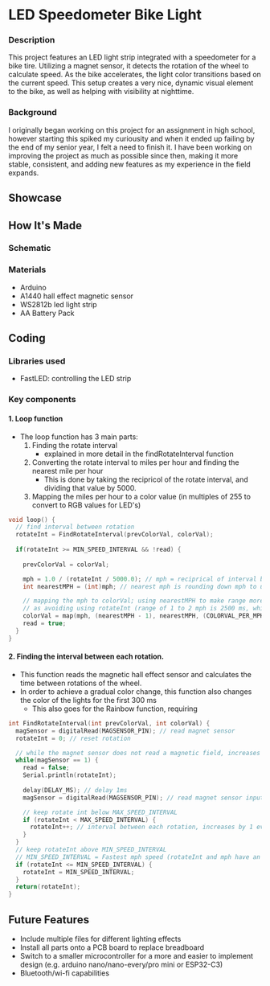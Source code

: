 # LED Speedometer Bike Light

### Description
This project features an LED light strip integrated with a speedometer for a bike tire. Utilizing a magnet sensor, it 
detects the rotation of the wheel to calculate speed. As the bike accelerates, the light color transitions based on 
the current speed. This setup creates a very nice, dynamic visual element to the bike, as well as helping with visibility at nighttime.

### Background

I originally began working on this project for an assignment in high school, however starting this spiked my 
curiousity and when it ended up failing by the end of my senior year, I felt a need to finish it. I have been working on 
improving the project as much as possible since then, making it more stable, consistent, and adding new features
as my experience in the field expands.


## Showcase

## How It's Made

### Schematic

### Materials
- Arduino 
- A1440 hall effect magnetic sensor
- WS2812b led light strip
- AA Battery Pack

## Coding

### Libraries used
- FastLED: controlling the LED strip

### Key components

#### 1. Loop function
- The loop function has 3 main parts:
    1. Finding the rotate interval
        - explained in more detail in the findRotateInterval function
    2. Converting the rotate interval to miles per hour and finding the nearest mile per hour
        - This is done by taking the recipricol of the rotate interval, and dividing that value by 5000.
    3. Mapping the miles per hour to a color value (in multiples of 255 to convert to RGB values for LED's)

```cpp
void loop() {
  // find interval between rotation
  rotateInt = FindRotateInterval(prevColorVal, colorVal);
  
  if(rotateInt >= MIN_SPEED_INTERVAL && !read) {
    
    prevColorVal = colorVal; 

    mph = 1.0 / (rotateInt / 5000.0); // mph = reciprical of interval between each rotation, divided by 5000
    int nearestMPH = (int)mph; // nearest mph is rounding down mph to use as range for map

    // mapping the mph to colorVal; using nearestMPH to make range more precise and accurate to the current speed aswell
    // as avoiding using rotateInt (range of 1 to 2 mph is 2500 ms, while 9 to 10 is only 55 ms)
    colorVal = map(mph, (nearestMPH - 1), nearestMPH, (COLORVAL_PER_MPH * (nearestMPH - 1)), (COLORVAL_PER_MPH * nearestMPH)); 
    read = true;
  }
}


```

#### 2. Finding the interval between each rotation.
- This function reads the magnetic hall effect sensor and calculates the time between rotations of the wheel.
- In order to achieve a gradual color change, this function also changes the color of the lights for the first 300 ms
    - This also goes for the Rainbow function, requiring 
``` cpp
int FindRotateInterval(int prevColorVal, int colorVal) {
  magSensor = digitalRead(MAGSENSOR_PIN); // read magnet sensor
  rotateInt = 0; // reset rotation

  // while the magnet sensor does not read a magnetic field, increases rotation interval
  while(magSensor == 1) {
    read = false;
    Serial.println(rotateInt);
    
    delay(DELAY_MS); // delay 1ms
    magSensor = digitalRead(MAGSENSOR_PIN); // read magnet sensor input

    // keep rotate int below MAX_SPEED_INTERVAL
    if (rotateInt < MAX_SPEED_INTERVAL) {
      rotateInt++; // interval between each rotation, increases by 1 every 10 ms
    }
  }
  // keep rotateInt above MIN_SPEED_INTERVAL
  // MIN_SPEED_INTERVAL = Fastest mph speed (rotateInt and mph have an inverse relationship)
  if (rotateInt <= MIN_SPEED_INTERVAL) {
    rotateInt = MIN_SPEED_INTERVAL;
  }
  return(rotateInt);
} 
```



## Future Features
- Include multiple files for different lighting effects
- Install all parts onto a PCB board to replace breadboard
- Switch to a smaller microcontroller for a more and easier to implement design (e.g. arduino nano/nano-every/pro mini or ESP32-C3)
- Bluetooth/wi-fi capabilities

